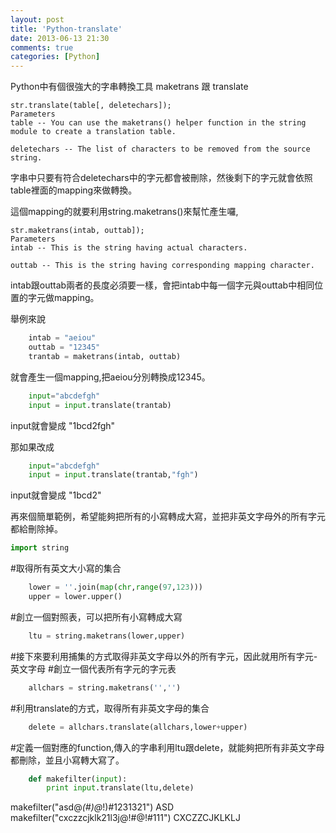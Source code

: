 ```yaml
---
layout: post
title: 'Python-translate'
date: 2013-06-13 21:30
comments: true
categories: [Python]
---
```


Python中有個很強大的字串轉換工具 maketrans 跟 translate


	str.translate(table[, deletechars]);
	Parameters
	table -- You can use the maketrans() helper function in the string module to create a translation table.
	
	deletechars -- The list of characters to be removed from the source string.

字串中只要有符合deletechars中的字元都會被刪除，然後剩下的字元就會依照table裡面的mapping來做轉換。

這個mapping的就要利用string.maketrans()來幫忙產生囉,

	str.maketrans(intab, outtab]);
	Parameters
	intab -- This is the string having actual characters.
	
	outtab -- This is the string having corresponding mapping character.

intab跟outtab兩者的長度必須要一樣，會把intab中每一個字元與outtab中相同位置的字元做mapping。


舉例來說

<!--more-->

``` python
	intab = "aeiou"
	outtab = "12345"
	trantab = maketrans(intab, outtab)
```	
	

就會產生一個mapping,把aeiou分別轉換成12345。
``` python
	input="abcdefgh"
	input = input.translate(trantab)
```
input就會變成 "1bcd2fgh"

那如果改成
``` python
	input="abcdefgh"
	input = input.translate(trantab,"fgh")
```
input就會變成 "1bcd2"

再來個簡單範例，希望能夠把所有的小寫轉成大寫，並把非英文字母外的所有字元都給刪除掉。

``` python
import string
```



#取得所有英文大小寫的集合
``` python
	lower = ''.join(map(chr,range(97,123)))
	upper = lower.upper()
```
#創立一個對照表，可以把所有小寫轉成大寫
``` python
	ltu = string.maketrans(lower,upper)
```	
#接下來要利用捕集的方式取得非英文字母以外的所有字元，因此就用所有字元-英文字母
#創立一個代表所有字元的字元表
``` python
	allchars = string.maketrans('','')
```
#利用translate的方式，取得所有非英文字母的集合
``` python
	delete = allchars.translate(allchars,lower+upper)
```	
#定義一個對應的function,傳入的字串利用ltu跟delete，就能夠把所有非英文字母都刪除，並且小寫轉大寫了。
``` python
	def makefilter(input):
	    print input.translate(ltu,delete)
```	


makefilter("asd@*(#)@*!)#1231321")
ASD
makefilter("cxczzcjklk21l3j@!#@!#111")
CXCZZCJKLKLJ

